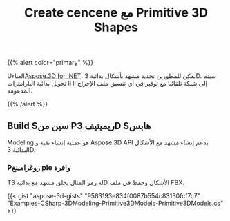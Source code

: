 ﻿---
title: Create cencene مع Primitive 3D Shapes
type: docs
weight: 10
url: /ar/net/create-scene-with-primitive-3d-shapes/
description: Using Aspose.3D for .NET ، يمكن للمطورين تحديد مشهد بأشكال بدائية 3D. سيتم تحويل بدائية البارامترات ll ll إلى شبكة تلقائيا مع توفير في أي تنسيق ملف الإخراج المدعومة.
---
{{% alert color="primary" %}}

Uالغناء[Aspose.3D for .NET](https://products.aspose.com/3d/net/)، يمكن للمطورين تحديد مشهد بأشكال بدائية 3D. سيتم تحويل بدائية البارامترات ll ll إلى شبكة تلقائيا مع توفير في أي تنسيق ملف الإخراج المدعومة.

{{% /alert %}}
## **Build Sسين من Pريميتيف 3D Sهابس**
Modeling هو عملية إنشاء نقية و Aspose.3D API يدعم إنشاء مشهد مع الأشكال البدائية 3D.
### **Pروغرامينغ ple وافرة**
Tله رمز المثال يخلق مشهد مع بدائية 3D الأشكال وحفظ في ملف FBX.

{{< gist "aspose-3d-gists" "9563193e834f0087b554c83130fcf7c7" "Examples-CSharp-3DModeling-Primitive3DModels-Primitive3DModels.cs" >}}
